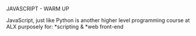 JAVASCRIPT - WARM UP

JavaScript, just like Python is another higher level programming course at ALX purposely for: *scripting & *web front-end
